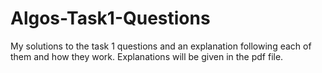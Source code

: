 # Algos-Task1-Questions
My solutions to the task 1 questions and an explanation following each of them and how they work. Explanations will be given in the pdf file. 

   

